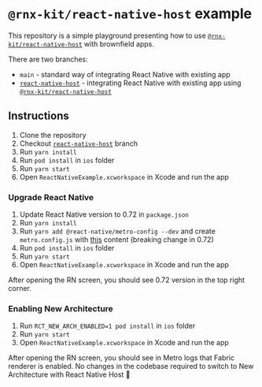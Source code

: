 # `@rnx-kit/react-native-host` example

This repository is a simple playground presenting how to use [`@rnx-kit/react-native-host`](https://github.com/microsoft/rnx-kit/tree/main/packages/react-native-host) with brownfield apps.

There are two branches:
- `main` - standard way of integrating React Native with existing app
- [`react-native-host`](https://github.com/TMisiukiewicz/react-native-host-example/tree/react-native-host) - integrating React Native with existing app using [`@rnx-kit/react-native-host`](https://github.com/microsoft/rnx-kit/tree/main/packages/react-native-host)

## Instructions
1. Clone the repository
2. Checkout [`react-native-host`](https://github.com/TMisiukiewicz/react-native-host-example/tree/react-native-host) branch
3. Run `yarn install`
4. Run `pod install` in `ios` folder
5. Run `yarn start`
6. Open `ReactNativeExample.xcworkspace` in Xcode and run the app

### Upgrade React Native
1. Update React Native version to 0.72 in `package.json`
2. Run `yarn install`
3. Run `yarn add @react-native/metro-config --dev` and create `metro.config.js` with [this](https://github.com/facebook/react-native/blob/main/packages/react-native/template/metro.config.js) content (breaking change in 0.72)
4. Run `pod install` in `ios` folder
5. Run `yarn start`
6. Open `ReactNativeExample.xcworkspace` in Xcode and run the app

After opening the RN screen, you should see 0.72 version in the top right corner.

### Enabling New Architecture
1. Run `RCT_NEW_ARCH_ENABLED=1 pod install` in `ios` folder
2. Run `yarn start`
3. Open `ReactNativeExample.xcworkspace` in Xcode and run the app

After opening the RN screen, you should see in Metro logs that Fabric renderer is enabled. No changes in the codebase required to switch to New Architecture with React Native Host 🎉

